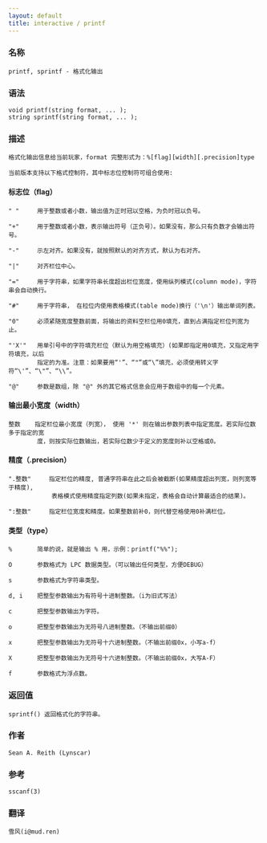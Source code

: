 ```yaml
---
layout: default
title: interactive / printf
---
```


### 名称

    printf, sprintf - 格式化输出

### 语法

    void printf(string format, ... );
    string sprintf(string format, ... );

### 描述

    格式化输出信息给当前玩家，format 完整形式为：%[flag][width][.precision]type

    当前版本支持以下格式控制符，其中标志位控制符可组合使用:

#### 标志位（flag）
    " "     用于整数或者小数，输出值为正时冠以空格，为负时冠以负号。

    "+"     用于整数或者小数，表示输出符号（正负号）。如果没有，那么只有负数才会输出符号。

    "-"     示左对齐。如果没有，就按照默认的对齐方式，默认为右对齐。

    "|"     对齐栏位中心。

    "="     用于字符串，如果字符串长度超出栏位宽度，使用纵列模式(column mode)，字符串会自动换行。

    "#"     用于字符串， 在柆位内使用表格模式(table mode)换行（'\n'）输出单词列表。

    "0"     必须紧随宽度整数前面，将输出的资料空栏位用0填充，直到占满指定栏位列宽为止。

    "'X'"   用单引号中的字符填充栏位（默认为用空格填充）(如果即指定用0填充，又指定用字符填充，以后
            指定的为准。注意：如果要用“'”、“"”或“\”填充，必须使用转义字符“\'”、“\"”、“\\”。

    "@"     参数是数组，除 "@" 外的其它格式信息会应用于数组中的每一个元素。

#### 输出最小宽度（width）
    整数    指定栏位最小宽度（列宽）， 使用 '*' 则在输出参数列表中指定宽度。若实际位数多于指定的宽
            度，则按实际位数输出，若实际位数少于定义的宽度则补以空格或0。

#### 精度（.precision）
    ".整数"     指定栏位的精度, 普通字符串在此之后会被截断(如果精度超出列宽，则列宽等于精度),
                表格模式使用精度指定列数(如果未指定，表格会自动计算最适合的结果)。

    ":整数"     指定栏位宽度和精度。如果整数前补0，则代替空格使用0补满栏位。

#### 类型（type）

    %       简单的说，就是输出 % 用，示例：printf("%%");

    O       参数格式为 LPC 数据类型。（可以输出任何类型，方便DEBUG）

    s       参数格式为字符串类型。

    d, i    把整型参数输出为有符号十进制整数。（i为旧式写法）

    c       把整型参数输出为字符。

    o       把整型参数输出为无符号八进制整数。（不输出前缀0）

    x       把整型参数输出为无符号十六进制整数。（不输出前缀0x，小写a-f）

    X       把整型参数输出为无符号十六进制整数。（不输出前缀0x，大写A-F）

    f       参数格式为浮点数。

### 返回值

    sprintf() 返回格式化的字符串。

### 作者

    Sean A. Reith (Lynscar)

### 参考

    sscanf(3)

### 翻译

    雪风(i@mud.ren)
